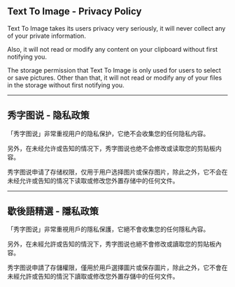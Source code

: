 ## Text To Image - Privacy Policy

Text To Image takes its users privacy very seriously, it will never collect any of your private information. 

Also, it will not read or modify any content on your clipboard without first notifying you.

The storage permission that Text To Image is only used for users to select or save pictures. Other than that, it will not read or modify any of your files in the storage without first notifying you.

----

## 秀字图说 - 隐私政策 

「秀字图说」非常重视用户的隐私保护，它绝不会收集您的任何隐私内容。

另外，在未经允许或告知的情况下，秀字图说也绝不会修改或读取您的剪贴板内容。

秀字图说申请了存储权限，仅用于用户选择图片或保存图片，除此之外，它不会在未经允许或告知的情况下读取或修改您外置存储中的任何文件。

----

## 歇後語精選 - 隱私政策 

「秀字图说」非常重視用戶的隱私保護，它絕不會收集您的任何隱私內容。

另外，在未經允許或告知的情況下，秀字图说也絕不會修改或讀取您的剪貼板內容。

秀字图说申請了存儲權限，僅用於用戶選擇圖片或保存圖片，除此之外，它不會在未經允許或告知的情況下讀取或修改您外置存儲中的任何文件。
